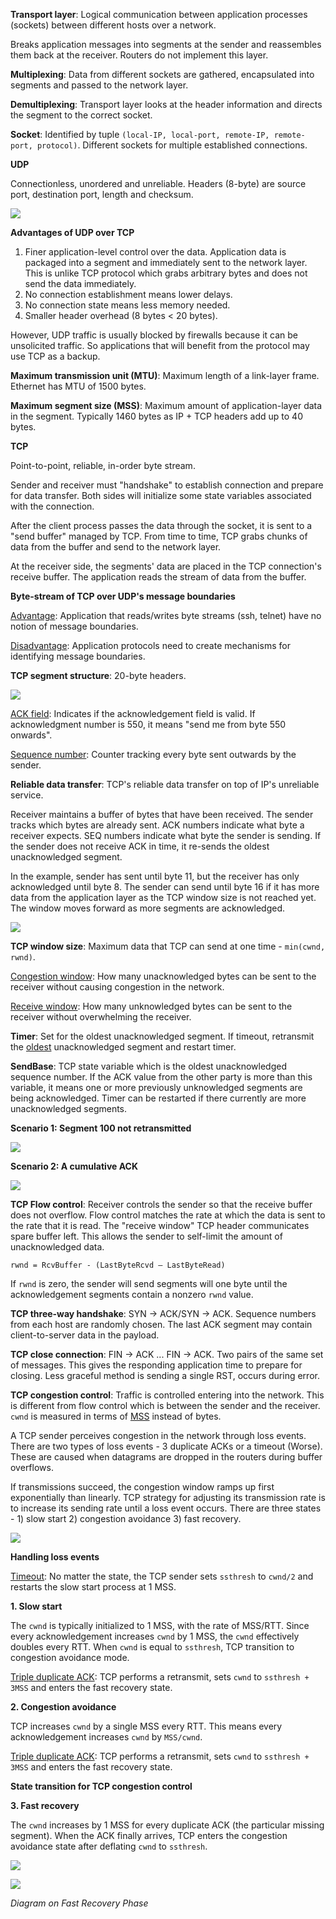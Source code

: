 **Transport layer**: Logical communication between application processes (sockets) between different hosts over a network.

Breaks application messages into segments at the sender and reassembles them back at the receiver. Routers do not implement this layer.

**Multiplexing**: Data from different sockets are gathered, encapsulated into segments and passed to the network layer.

**Demultiplexing**: Transport layer looks at the header information and directs the segment to the correct socket.

**Socket**: Identified by tuple `(local-IP, local-port, remote-IP, remote-port, protocol)`. Different sockets for multiple established connections.

**UDP**

Connectionless, unordered and unreliable. Headers (8-byte) are source port, destination port, length and checksum.

![](images/Pasted%20image%2020220410172400.png)

**Advantages of UDP over TCP**

1. Finer application-level control over the data. Application data is packaged into a segment and immediately sent to the network layer. This is unlike TCP protocol which grabs arbitrary bytes and does not send the data immediately.
2. No connection establishment means lower delays.
3. No connection state means less memory needed.
4. Smaller header overhead (8 bytes < 20 bytes).

However, UDP traffic is usually blocked by firewalls because it can be unsolicited traffic. So applications that will benefit from the protocol may use TCP as a backup.

**Maximum transmission unit (MTU)**: Maximum length of a link-layer frame. Ethernet has MTU of 1500 bytes.

**Maximum segment size (MSS)**: Maximum amount of application-layer data in the segment. Typically 1460 bytes as IP + TCP headers add up to 40 bytes.

**TCP**

Point-to-point, reliable, in-order byte stream.

Sender and receiver must "handshake" to establish connection and prepare for data transfer. Both sides will initialize some state variables associated with the connection.

After the client process passes the data through the socket, it is sent to a "send buffer" managed by TCP. From time to time, TCP grabs chunks of data from the buffer and send to the network layer.

At the receiver side, the segments' data are placed in the TCP connection's receive buffer. The application reads the stream of data from the buffer.

**Byte-stream of TCP over UDP's message boundaries**

<ins>Advantage</ins>: Application that reads/writes byte streams (ssh, telnet) have no notion of message boundaries.

<ins>Disadvantage</ins>: Application protocols need to create mechanisms for identifying message boundaries.

**TCP segment structure**: 20-byte headers.

![](images/Pasted%20image%2020220122164024.png)

<ins>ACK field</ins>: Indicates if the acknowledgement field is valid. If acknowledgment number is 550, it means "send me from byte 550 onwards".

<ins>Sequence number</ins>: Counter tracking every byte sent outwards by the sender.

**Reliable data transfer**: TCP's reliable data transfer on top of IP's unreliable service.

Receiver maintains a buffer of bytes that have been received. The sender tracks which bytes are already sent. ACK numbers indicate what byte a receiver expects. SEQ numbers indicate what byte the sender is sending. If the sender does not receive ACK in time, it re-sends the oldest unacknowledged segment.

In the example, sender has sent until byte 11, but the receiver has only acknowledged until byte 8. The sender can send until byte 16 if it has more data from the application layer as the TCP window size is not reached yet. The window moves forward as more segments are acknowledged.

![](images/Pasted%20image%2020220125161921.png)

**TCP window size**: Maximum data that TCP can send at one time - `min(cwnd, rwnd)`.

<ins>Congestion window</ins>: How many unacknowledged bytes can be sent to the receiver without causing congestion in the network.

<ins>Receive window</ins>: How many unknowledged bytes can be sent to the receiver without overwhelming the receiver.

**Timer**: Set for the oldest unacknowledged segment. If timeout, retransmit the <ins>oldest</ins> unacknowledged segment and restart timer.

**SendBase**: TCP state variable which is the oldest unacknowledged sequence number. If the ACK value from the other party is more than this variable, it means one or more previously unknowledged segments are being acknowledged. Timer can be restarted if there currently are more unacknowledged segments.

**Scenario 1: Segment 100 not retransmitted**

![](images/Pasted%20image%2020220125171542.png)

**Scenario 2: A cumulative ACK**

![](images/Pasted%20image%2020220125171613.png)

**TCP Flow control**: Receiver controls the sender so that the receive buffer does not overflow. Flow control matches the rate at which the data is sent to the rate that it is read. The "receive window" TCP header communicates spare buffer left. This allows the sender to self-limit the amount of unacknowledged data.

```
rwnd = RcvBuffer - (LastByteRcvd – LastByteRead)
```

If `rwnd` is zero, the sender will send segments will one byte until the acknowledgement segments contain a nonzero `rwnd` value.

**TCP three-way handshake**: SYN -> ACK/SYN -> ACK. Sequence numbers from each host are randomly chosen. The last ACK segment may contain client-to-server data in the payload.

**TCP close connection**: FIN -> ACK ... FIN -> ACK. Two pairs of the same set of messages. This gives the responding application time to prepare for closing. Less graceful method is sending a single RST, occurs during error.

**TCP congestion control**: Traffic is controlled entering into the network. This is different from flow control which is between the sender and the receiver. `cwnd` is measured in terms of <ins>MSS</ins> instead of bytes. 

A TCP sender perceives congestion in the network through loss events. There are two types of loss events - 3 duplicate ACKs or a timeout (Worse). These are caused when datagrams are dropped in the routers during buffer overflows.

If transmissions succeed, the congestion window ramps up first exponentially than linearly. TCP strategy for adjusting its transmission rate is to increase its sending rate until a loss event occurs. There are three states - 1) slow start 2) congestion avoidance 3) fast recovery.

![](images/Pasted%20image%2020220125180832.png)

**Handling loss events**

<ins>Timeout</ins>: No matter the state, the TCP sender sets `ssthresh` to `cwnd/2` and restarts the slow start process at 1 MSS. 

**1. Slow start**

The `cwnd` is typically initialized to 1 MSS, with the rate of MSS/RTT. Since every acknowledgement increases `cwnd` by 1 MSS, the `cwnd` effectively doubles every RTT. When `cwnd` is equal to `ssthresh`, TCP transition to congestion avoidance mode.

<ins>Triple duplicate ACK</ins>: TCP performs a retransmit, sets `cwnd` to `ssthresh + 3MSS` and enters the fast recovery state.

**2. Congestion avoidance**

TCP increases `cwnd` by a single MSS every RTT. This means every acknowledgement increases `cwnd` by `MSS/cwnd`.

<ins>Triple duplicate ACK</ins>: TCP performs a retransmit, sets `cwnd` to `ssthresh + 3MSS` and enters the fast recovery state.

**State transition for TCP congestion control**

**3. Fast recovery**

The `cwnd` increases by 1 MSS for every duplicate ACK (the particular missing segment). When the ACK finally arrives, TCP enters the congestion avoidance state after deflating `cwnd` to `ssthresh`.

![](images/Pasted%20image%2020220410225659.png)

![](images/Pasted%20image%2020220410233539.png)

_Diagram on Fast Recovery Phase_